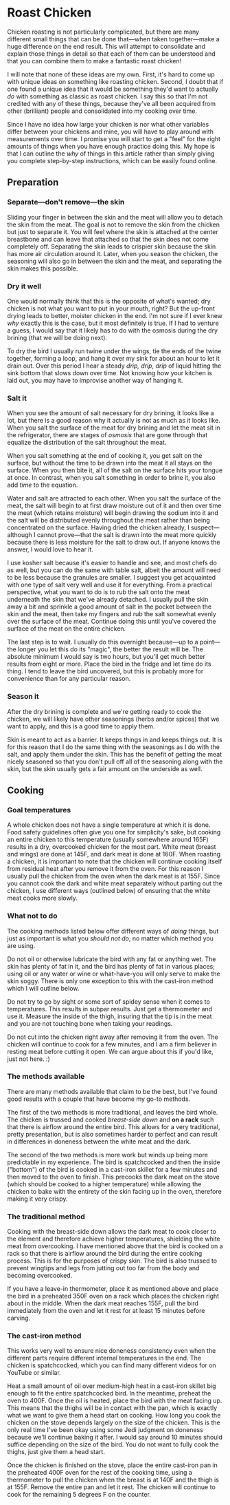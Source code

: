 # Roast Chicken

Chicken roasting is not particularly complicated, but there are many different small things that can be done that—when taken together—make a huge difference on the end result. This will attempt to consolidate and explain those things in detail so that each of them can be understood and that you can combine them to make a fantastic roast chicken!

I will note that none of these ideas are my own. First, it's hard to come up with unique ideas on something like roasting chicken. Second, I doubt that if one found a unique idea that it would be something they'd want to actually _do_ with something as classic as roast chicken. I say this so that I'm not credited with any of these things, because they've all been acquired from other (brilliant) people and consolidated into my cooking over time.

Since I have no idea how large your chicken is nor what other variables differ between your chickens and mine, you will have to play around with measurements over time. I promise you will start to get a "feel" for the right amounts of things when you have enough practice doing this. My hope is that I can outline the *why* of things in this article rather than simply giving you complete step-by-step instructions, which can be easily found online.

## Preparation

### Separate—don't remove—the skin

Sliding your finger in between the skin and the meat will allow you to detach the skin from the meat. The goal is not to remove the skin from the chicken but just to separate it. You will feel where the skin is attached at the center breastbone and can leave that attached so that the skin does not come completely off. Separating the skin leads to crispier skin because the skin has more air circulation around it. Later, when you season the chicken, the seasoning will also go in between the skin and the meat, and separating the skin makes this possible.

### Dry it well

One would normally think that this is the opposite of what's wanted; dry chicken is not what you want to put in your mouth, right? But the up-front drying leads to better, moister chicken in the end. I'm not sure if I ever knew _why_ exactly this is the case, but it most definitely is true. If I had to venture a guess, I would say that it likely has to do with the osmosis during the dry brining (that we will be doing next).

To dry the bird I usually run twine under the wings, tie the ends of the twine together, forming a loop, and hang it over my sink for about an hour to let it drain out. Over this period I hear a steady _drip, drip, drip_ of liquid hitting the sink bottom that slows down over time. Not knowing how your kitchen is laid out, you may have to improvise another way of hanging it.

### Salt it

When you see the amount of salt necessary for dry brining, it looks like a lot, but there is a good reason why it actually is not as much as it looks like. When you salt the surface of the meat for dry brining and let the meat sit in the refrigerator, there are stages of *osmosis* that are gone through that equalize the distribution of the salt throughout the meat.

When you salt something at the end of cooking it, you get salt on the surface, but without the time to be drawn into the meat it all stays on the surface. When you then bite it, all of the salt on the surface hits your tongue at once. In contrast, when you salt something in order to brine it, you also add _time_ to the equation.

Water and salt are attracted to each other. When you salt the surface of the meat, the salt will begin to at first draw moisture out of it and then over time the meat (which retains moisture) will begin drawing the sodium into it and the salt will be distributed evenly throughout the meat rather than being concentrated on the surface. Having dried the chicken already, I suspect—although I cannot prove—that the salt is drawn into the meat more quickly because there is less moisture for the salt to draw out. If anyone knows the answer, I would love to hear it.

I use kosher salt because it's easier to handle and see, and most chefs do as well, but you can do the same with table salt, albeit the amount will need to be less because the granules are smaller. I suggest you get acquainted with one type of salt very well and use it for everything. From a practical perspective, what you want to do is to rub the salt onto the meat underneath the skin that we've already detached. I usually pull the skin away a bit and sprinkle a good amount of salt in the pocket between the skin and the meat, then take my fingers and rub the salt somewhat evenly over the surface of the meat. Continue doing this until you've covered the surface of the meat on the entire chicken.

The last step is to wait. I usually do this overnight because—up to a point—the longer you let this do its "magic", the better the result will be. The absolute minimum I would say is two hours, but you'll get much better results from eight or more. Place the bird in the fridge and let time do its thing. I tend to leave the bird uncovered, but this is probably more for convenience than for any particular reason.

### Season it

After the dry brining is complete and we're getting ready to cook the chicken, we will likely have other seasonings (herbs and/or spices) that we want to apply, and this is a good time to apply them.

Skin is meant to act as a barrier. It keeps things in and keeps things out. It is for this reason that I do the same thing with the seasonings as I do with the salt, and apply them under the skin. This has the benefit of getting the meat nicely seasoned so that you don't pull off all of the seasoning along with the skin, but the skin usually gets a fair amount on the underside as well.

## Cooking

### Goal temperatures

A whole chicken does not have a single temperature at which it is done. Food safety guidelines often give you one for simplicity's sake, but cooking an entire chicken to this temperature (usually somewhere around 165F) results in a dry, overcooked chicken for the most part. White meat (breast and wings) are done at 145F, and dark meat is done at 160F. When roasting a chicken, it is important to note that the chicken will continue cooking itself from residual heat after you remove it from the oven. For this reason I usually pull the chicken from the oven when the dark meat is at 155F. Since you cannot cook the dark and white meat separately without parting out the chicken, I use different ways (outlined below) of ensuring that the white meat cooks more slowly.

### What not to do

The cooking methods listed below offer different ways of *doing* things, but just as important is what you *should not do*, no matter which method you are using.

Do not oil or otherwise lubricate the bird with any fat or anything wet. The skin has plenty of fat in it, and the bird has plenty of fat in various places; using oil or any water or wine or what-have-you will only serve to make the skin soggy. There is only one exception to this with the cast-iron method which I will outline below.

Do not try to go by sight or some sort of spidey sense when it comes to temperatures. This results in subpar results. Just get a thermometer and use it. Measure the inside of the thigh, insuring that the tip is in the meat and you are not touching bone when taking your readings.

Do not cut into the chicken right away after removing it from the oven. The chicken will continue to cook for a few minutes, and I am a firm believer in resting meat before cutting it open. We can argue about this if you'd like, just not here. :)

### The methods available

There are many methods available that claim to be the best, but I've found good results with a couple that have become my go-to methods.

The first of the two methods is more traditional, and leaves the bird whole. The chicken is trussed and cooked *breast-side down* and **on a rack** such that there is airflow around the entire bird. This allows for a very traditional, pretty presentation, but is also sometimes harder to perfect and can result in differences in doneness between the white meat and the dark.

The second of the two methods is more work but winds up being more predictable in my experience. The bird is spatchcocked and then the inside ("bottom") of the bird is cooked in a cast-iron skillet for a few minutes and then moved to the oven to finish. This precooks the dark meat on the stove (which should be cooked to a higher temperature) while allowing the chicken to bake with the entirety of the skin facing up in the oven, therefore making it very crispy.

### The traditional method

Cooking with the breast-side down allows the dark meat to cook closer to the element and therefore achieve higher temperatures, shielding the white meat from overcooking. I have mentioned above that the bird is cooked on a rack so that there is airflow around the bird during the entire cooking process. This is for the purposes of crispy skin. The bird is also trussed to prevent wingtips and legs from jutting out too far from the body and becoming overcooked.

If you have a leave-in thermometer, place it as mentioned above and place the bird in a preheated 350F oven on a rack which places the chicken right about in the middle. When the dark meat reaches 155F, pull the bird immediately from the oven and let it rest for at least 15 minutes before carving.

### The cast-iron method

This works very well to ensure nice doneness consistency even when the different parts require different internal temperatures in the end. The chicken is spatchcocked, which you can find many different videos for on YouTube or similar.

Heat a small amount of oil over medium-high heat in a cast-iron skillet big enough to fit the entire spatchcocked bird. In the meantime, preheat the oven to 400F. Once the oil is heated, place the bird with the meat facing up. This means that the thighs will be in contact with the pan, which is exactly what we want to give them a head start on cooking. How long you cook the chicken on the stove depends largely on the size of the chicken. This is the only real time I've been okay using some Jedi judgment on doneness because we'll continue baking it after. I would say around 10 minutes should suffice depending on the size of the bird. You do not want to fully cook the thighs, just give them a head start.

Once the chicken is finished on the stove, place the entire cast-iron pan in the preheated 400F oven for the rest of the cooking time, using a thermometer to pull the chicken when the breast is at 140F and the thigh is at 155F. Remove the entire pan and let it rest. The chicken will continue to cook for the remaining 5 degrees F on the counter.
